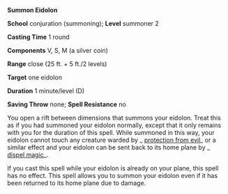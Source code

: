  **Summon Eidolon**

**School** conjuration (summoning); **Level** summoner 2

**Casting Time** 1 round

**Components** V, S, M (a silver coin)

**Range** close (25 ft. + 5 ft./2 levels)

**Target** one eidolon

**Duration** 1 minute/level (D)

**Saving Throw** none; **Spell Resistance** no

You open a rift between dimensions that summons your eidolon. Treat this as if you had summoned your eidolon normally, except that it only remains with you for the duration of this spell. While summoned in this way, your eidolon cannot touch any creature warded by _ [protection from evil](../../spells/protectionFromEvil.md#_protection-from-evil)_ or a similar effect and your eidolon can be sent back to its home plane by _ [dispel magic](../../spells/dispelMagic.md#_dispel-magic)_.

If you cast this spell while your eidolon is already on your plane, this spell has no effect. This spell allows you to summon your eidolon even if it has been returned to its home plane due to damage.

